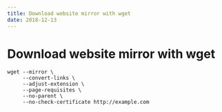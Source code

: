 ```yaml
---
title: Download website mirror with wget
date: 2018-12-13
---
```


# Download website mirror with wget

```shell script
wget --mirror \
     --convert-links \
     --adjust-extension \
     --page-requisites \
     --no-parent \
     --no-check-certificate http://example.com
```
